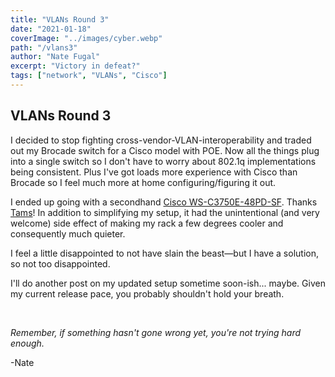 ```yaml
---
title: "VLANs Round 3"
date: "2021-01-18"
coverImage: "../images/cyber.webp"
path: "/vlans3"
author: "Nate Fugal"
excerpt: "Victory in defeat?"
tags: ["network", "VLANs", "Cisco"]
---
```


## VLANs Round 3

I decided to stop fighting cross-vendor-VLAN-interoperability and traded out my Brocade switch for a Cisco model with POE. Now all the things plug into a single switch so I don't have to worry about 802.1q implementations being consistent. Plus I've got loads more experience with Cisco than Brocade so I feel much more at home configuring/figuring it out.

I ended up going with a secondhand [Cisco WS-C3750E-48PD-SF](https://router-switch.com/pdf/ws-c3750e-48pd-sf-datasheet.pdf). Thanks [Tams](https://usedserversoutlet.com/index.php)! In addition to simplifying my setup, it had the unintentional (and very welcome) side effect of making my rack a few degrees cooler and consequently much quieter.

I feel a little disappointed to not have slain the beast―but I have a solution, so not too disappointed.

I'll do another post on my updated setup sometime soon-ish... maybe. Given my current release pace, you probably shouldn't hold your breath.


<br />

_Remember, if something hasn't gone wrong yet, you're not trying hard enough._

-Nate
